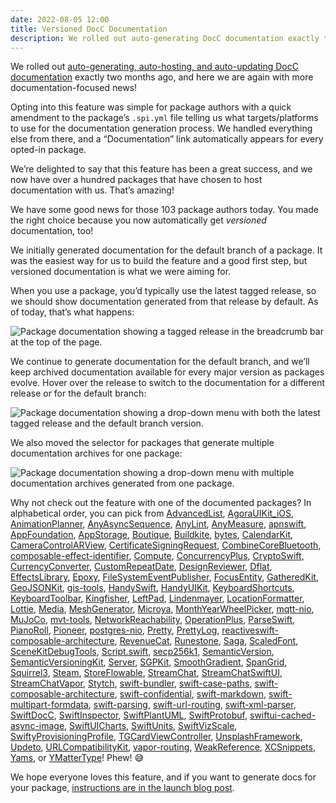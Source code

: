 ```yaml
---
date: 2022-08-05 12:00
title: Versioned DocC Documentation
description: We rolled out auto-generating DocC documentation exactly two months ago, and now we’re rolling out phase two. Versioned documentation!
---
```


We rolled out [auto-generating, auto-hosting, and auto-updating DocC documentation](https://blog.swiftpackageindex.com/posts/auto-generating-auto-hosting-and-auto-updating-docc-documentation/) exactly two months ago, and here we are again with more documentation-focused news!

Opting into this feature was simple for package authors with a quick amendment to the package’s `.spi.yml` file telling us what targets/platforms to use for the documentation generation process. We handled everything else from there, and a “Documentation” link automatically appears for every opted-in package.

We’re delighted to say that this feature has been a great success, and we now have over a hundred packages that have chosen to host documentation with us. That’s amazing!

We have some good news for those 103 package authors today. You made the right choice because you now automatically get *versioned* documentation, too!

We initially generated documentation for the default branch of a package. It was the easiest way for us to build the feature and a good first step, but versioned documentation is what we were aiming for.

When you use a package, you’d typically use the latest tagged release, so we should show documentation generated from that release by default. As of today, that’s what happens:

<picture class="shadow">
  <source srcset="/images/versioned-documentation-latest-release~dark.png" media="(prefers-color-scheme: dark)">
  <img src="/images/versioned-documentation-latest-release~light.png" alt="Package documentation showing a tagged release in the breadcrumb bar at the top of the page.">
</picture>

We continue to generate documentation for the default branch, and we’ll keep archived documentation available for every major version as packages evolve. Hover over the release to switch to the documentation for a different release or for the default branch:

<picture class="shadow">
  <source srcset="/images/versioned-documentation-all-versions~dark.png" media="(prefers-color-scheme: dark)">
  <img src="/images/versioned-documentation-all-versions~light.png" alt="Package documentation showing a drop-down menu with both the latest tagged release and the default branch version.">
</picture>

We also moved the selector for packages that generate multiple documentation archives for one package:

<picture class="shadow">
  <source srcset="/images/versioned-documentation-multiple-archives~dark.png" media="(prefers-color-scheme: dark)">
  <img src="/images/versioned-documentation-multiple-archives~light.png" alt="Package documentation showing a drop-down menu with multiple documentation archives generated from one package.">
</picture>

Why not check out the feature with one of the documented packages? In alphabetical order, you can pick from [AdvancedList](https://swiftpackageindex.com/crelies/advancedlist), [AgoraUIKit_iOS](https://swiftpackageindex.com/AgoraIO-Community/iOS-UIKit), [AnimationPlanner](https://swiftpackageindex.com/PimCoumans/AnimationPlanner), [AnyAsyncSequence](https://swiftpackageindex.com/vsanthanam/AnyAsyncSequence), [AnyLint](https://swiftpackageindex.com/FlineDev/AnyLint), [AnyMeasure](https://swiftpackageindex.com/wildthink/anymeasure), [apnswift](https://swiftpackageindex.com/swift-server-community/APNSwift), [AppFoundation](https://swiftpackageindex.com/vsanthanam/AppFoundation), [AppStorage](https://swiftpackageindex.com/xavierLowmiller/AppStorage), [Boutique](https://swiftpackageindex.com/mergesort/Boutique), [Buildkite](https://swiftpackageindex.com/aaronsky/buildkite-swift), [bytes](https://swiftpackageindex.com/tbointeractive/bytes), [CalendarKit](https://swiftpackageindex.com/richardtop/CalendarKit), [CameraControlARView](https://swiftpackageindex.com/heckj/CameraControlARView), [CertificateSigningRequest](https://swiftpackageindex.com/cbaker6/CertificateSigningRequest), [CombineCoreBluetooth](https://swiftpackageindex.com/StarryInternet/CombineCoreBluetooth), [composable-effect-identifier](https://swiftpackageindex.com/tgrapperon/composable-effect-identifier), [Compute](https://swiftpackageindex.com/AndrewBarba/swift-compute-runtime), [ConcurrencyPlus](https://swiftpackageindex.com/ChimeHQ/ConcurrencyPlus), [CryptoSwift](https://swiftpackageindex.com/krzyzanowskim/CryptoSwift), [CurrencyConverter](https://swiftpackageindex.com/pixyzehn/currency-converter), [CustomRepeatDate](https://swiftpackageindex.com/pixyzehn/custom-repeat-date), [DesignReviewer](https://swiftpackageindex.com/alexslee/DesignReviewer), [Dflat](https://swiftpackageindex.com/liuliu/dflat), [EffectsLibrary](https://swiftpackageindex.com/GetStream/effects-library), [Epoxy](https://swiftpackageindex.com/airbnb/epoxy-ios), [FileSystemEventPublisher](https://swiftpackageindex.com/kennethlaskoski/FileSystemEventPublisher), [FocusEntity](https://swiftpackageindex.com/maxxfrazer/FocusEntity), [GatheredKit](https://swiftpackageindex.com/JosephDuffy/GatheredKit), [GeoJSONKit](https://swiftpackageindex.com/maparoni/GeoJSONKit), [gis-tools](https://swiftpackageindex.com/Outdooractive/gis-tools), [HandySwift](https://swiftpackageindex.com/FlineDev/HandySwift), [HandyUIKit](https://swiftpackageindex.com/FlineDev/HandyUIKit), [KeyboardShortcuts](https://swiftpackageindex.com/sindresorhus/KeyboardShortcuts), [KeyboardToolbar](https://swiftpackageindex.com/simonbs/KeyboardToolbar), [Kingfisher](https://swiftpackageindex.com/onevcat/Kingfisher), [LeftPad](https://swiftpackageindex.com/daveverwer/LeftPad), [Lindenmayer](https://swiftpackageindex.com/heckj/Lindenmayer), [LocationFormatter](https://swiftpackageindex.com/salishseasoftware/LocationFormatter), [Lottie](https://swiftpackageindex.com/airbnb/lottie-ios), [Media](https://swiftpackageindex.com/crelies/media), [MeshGenerator](https://swiftpackageindex.com/heckj/MeshGenerator), [Microya](https://swiftpackageindex.com/FlineDev/Microya), [MonthYearWheelPicker](https://swiftpackageindex.com/bendodson/MonthYearWheelPicker), [mqtt-nio](https://swiftpackageindex.com/swift-server-community/mqtt-nio), [MuJoCo](https://swiftpackageindex.com/liuliu/swift-mujoco), [mvt-tools](https://swiftpackageindex.com/Outdooractive/mvt-tools), [NetworkReachability](https://swiftpackageindex.com/vsanthanam/NetworkReachability), [OperationPlus](https://swiftpackageindex.com/ChimeHQ/OperationPlus), [ParseSwift](https://swiftpackageindex.com/parse-community/Parse-Swift), [PianoRoll](https://swiftpackageindex.com/AudioKit/PianoRoll), [Pioneer](https://swiftpackageindex.com/d-exclaimation/pioneer), [postgres-nio](https://swiftpackageindex.com/vapor/postgres-nio), [Pretty](https://swiftpackageindex.com/chriseidhof/pretty), [PrettyLog](https://swiftpackageindex.com/bennokress/PrettyLog), [reactiveswift-composable-architecture](https://swiftpackageindex.com/trading-point/reactiveswift-composable-architecture), [RevenueCat](https://swiftpackageindex.com/RevenueCat/purchases-ios), [Runestone](https://swiftpackageindex.com/simonbs/Runestone), [Saga](https://swiftpackageindex.com/loopwerk/Saga), [ScaledFont](https://swiftpackageindex.com/kharrison/ScaledFont), [SceneKitDebugTools](https://swiftpackageindex.com/heckj/SceneKitDebugTools), [Script.swift](https://swiftpackageindex.com/KS1019/Script.swift), [secp256k1](https://swiftpackageindex.com/GigaBitcoin/secp256k1.swift), [SemanticVersion](https://swiftpackageindex.com/SwiftPackageIndex/SemanticVersion), [SemanticVersioningKit](https://swiftpackageindex.com/alexanderwe/SemanticVersioningKit), [Server](https://swiftpackageindex.com/bteapot/Server), [SGPKit](https://swiftpackageindex.com/csanfilippo/swift-sgp4), [SmoothGradient](https://swiftpackageindex.com/intitni/SmoothGradient), [SpanGrid](https://swiftpackageindex.com/sherlouk/SpanGrid), [Squirrel3](https://swiftpackageindex.com/heckj/Squirrel3), [Steam](https://swiftpackageindex.com/sebj/Steam), [StoreFlowable](https://swiftpackageindex.com/KazaKago/StoreFlowable.swift), [StreamChat](https://swiftpackageindex.com/GetStream/stream-chat-swift), [StreamChatSwiftUI](https://swiftpackageindex.com/GetStream/stream-chat-swiftui), [StreamChatVapor](https://swiftpackageindex.com/GetStream/stream-chat-vapor-swift), [Stytch](https://swiftpackageindex.com/stytchauth/stytch-swift), [swift-bundler](https://swiftpackageindex.com/stackotter/swift-bundler), [swift-case-paths](https://swiftpackageindex.com/pointfreeco/swift-case-paths), [swift-composable-architecture](https://swiftpackageindex.com/pointfreeco/swift-composable-architecture), [swift-confidential](https://swiftpackageindex.com/securevale/swift-confidential), [swift-markdown](https://swiftpackageindex.com/apple/swift-markdown), [swift-multipart-formdata](https://swiftpackageindex.com/FelixHerrmann/swift-multipart-formdata), [swift-parsing](https://swiftpackageindex.com/pointfreeco/swift-parsing), [swift-url-routing](https://swiftpackageindex.com/pointfreeco/swift-url-routing), [swift-xml-parser](https://swiftpackageindex.com/JaapWijnen/swift-xml-parser), [SwiftDocC](https://swiftpackageindex.com/apple/swift-docc), [SwiftInspector](https://swiftpackageindex.com/fdiaz/SwiftInspector), [SwiftPlantUML](https://swiftpackageindex.com/MarcoEidinger/SwiftPlantUML), [SwiftProtobuf](https://swiftpackageindex.com/apple/swift-protobuf), [swiftui-cached-async-image](https://swiftpackageindex.com/lorenzofiamingo/swiftui-cached-async-image), [SwiftUICharts](https://swiftpackageindex.com/mecid/SwiftUICharts), [SwiftUnits](https://swiftpackageindex.com/putridparrot/SwiftUnits), [SwiftVizScale](https://swiftpackageindex.com/swiftviz/Scale), [SwiftyProvisioningProfile](https://swiftpackageindex.com/sherlouk/swiftprovisioningprofile), [TGCardViewController](https://swiftpackageindex.com/skedgo/TGCardViewController), [UnsplashFramework](https://swiftpackageindex.com/camiletti/UnsplashFramework), [Updeto](https://swiftpackageindex.com/manasv/Updeto), [URLCompatibilityKit](https://swiftpackageindex.com/MarcoEidinger/URLCompatibilityKit), [vapor-routing](https://swiftpackageindex.com/pointfreeco/vapor-routing), [WeakReference](https://swiftpackageindex.com/vsanthanam/WeakReference), [XCSnippets](https://swiftpackageindex.com/MarcoEidinger/XCSnippets), [Yams](https://swiftpackageindex.com/jpsim/Yams), or [YMatterType](https://swiftpackageindex.com/yml-org/YMatterType)! Phew! 😅

We hope everyone loves this feature, and if you want to generate docs for your package, [instructions are in the launch blog post](https://blog.swiftpackageindex.com/posts/auto-generating-auto-hosting-and-auto-updating-docc-documentation/).
